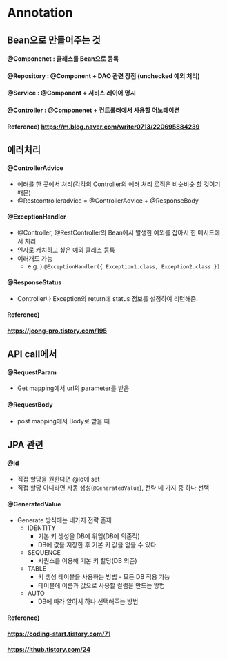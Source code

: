 # Annotation



## Bean으로 만들어주는 것

#### @Componenet : 클래스를 Bean으로 등록

#### @Repository : @Component + DAO 관련 장점 (unchecked 예외 처리)

#### @Service : @Component + 서비스 레이어 명시

#### @Controller : @Componenet + 컨트롤러에서 사용할 어노테이션



#### Reference) https://m.blog.naver.com/writer0713/220695884239



## 에러처리

#### @ControllerAdvice

* 에러를 한 곳에서 처리(각각의 Controller의 에러 처리 로직은 비슷비슷 할 것이기 때문)
* @Restcontrolleradvice = @ControllerAdvice + @ResponseBody

#### @ExceptionHandler

* @Controller, @RestController의 Bean에서 발생한 예외를 잡아서 한 메서드에서 처리
* 인자로 캐치하고 싶은 예외 클래스 등록
* 여러개도 가능
  * e.g. ) `@ExceptionHandler({ Exception1.class, Exception2.class })`

#### @ResponseStatus 

* Controller나 Exception의 return에 status 정보를 설정하여 리턴해줌.



#### Reference) 

#### https://jeong-pro.tistory.com/195



## API call에서

#### @RequestParam

* Get mapping에서 url의 parameter를 받음

#### @RequestBody

* post mapping에서 Body로 받을 때



## JPA 관련

#### @Id

* 직접 할당을 원한다면 @Id에 set
* 직접 할당 아니라면 자동 생성(`@GeneratedValue`), 전략 네 가지 중 하나 선택

#### @GeneratedValue

* Generate 방식에는 네가지 전략 존재
  * IDENTITY
    * 기본 키 생성을 DB에 위임(DB에 의존적)
    * DB에 값을 저장한 후 기본 키 값을 얻을 수 있다.
  * SEQUENCE
    * 시퀀스를 이용해 기본 키 할당(DB 의존)
  * TABLE
    * 키 생성 테이블을 사용하는 방법 - 모든 DB 적용 가능
    * 테이블에 이름과 값으로 사용할 컬럼을 만드는 방법
  * AUTO
    * DB에 따라 알아서 하나 선택해주는 방법



#### Reference)

#### https://coding-start.tistory.com/71

#### https://ithub.tistory.com/24